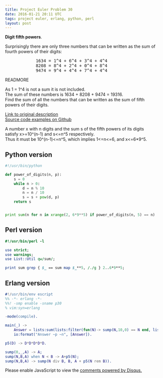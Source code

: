 ```yaml
---
title: Project Euler Problem 30
date: 2016-01-21 20:11 UTC
tags: project euler, erlang, python, perl
layout: post
---
```


<b>Digit fifth powers</b>.

Surprisingly there are only three numbers that can be written as the sum of fourth powers of their digits:

<pre>
            1634 = 1^4 + 6^4 + 3^4 + 4^4
            8208 = 8^4 + 2^4 + 0^4 + 8^4
            9474 = 9^4 + 4^4 + 7^4 + 4^4
</pre>

READMORE

As 1 = 1^4 is not a sum it is not included.<br>
The sum of these numbers is 1634 + 8208 + 9474 = 19316.<br>
Find the sum of all the numbers that can be written as the sum of fifth powers of their digits.

[Link to original description](https://projecteuler.net/problem=30)<br/>
[Source code examples on Github](https://github.com/mijkenator/pr_euler/tree/master/p30)<br>

A number x with n digits and the sum s of the fifth powers of its digits satisfy x>=10^(n-1) and s<=n^5 respectively.<br> 
Thus it must be 10^(n-1)<=n^5, which implies 1<=n<=6, and x<=6*9^5.


## Python version
```python
#!/usr/bin/python

def power_of_digits(n, p):
    s = 0
    while n > 0:
        d = n % 10
        n = n / 10
        s = s + pow(d, p)
    return s


print sum(n for n in xrange(2, 6*9**5) if power_of_digits(n, 5) == n)

```

## Perl version
```perl
#!/usr/bin/perl -l

use strict;
use warnings;
use List::Util qw/sum/;

print sum grep { $_ == sum map $_**5, /./g } 2..6*9**5;

```


## Erlang version
```erlang
#!/usr/bin/env escript
%% -*- erlang -*-
%%! -smp enable -sname p30
% vim:syn=erlang

-mode(compile).

main(_) -> 
    Answer = lists:sum(lists:filter(fun(N)-> sump(N,10,0) == N end, lists:seq(2,6*p5(9)))),
    io:format("Answer ~p ~n", [Answer]).

p5(D) -> D*D*D*D*D.

sump(0,_,A) -> A;
sump(N,B,A) when N < B -> A+p5(N);
sump(N,B,A) -> sump(N div B, B, A + p5(N rem B)).

```


<div id="disqus_thread"></div>
<script>
/**
* RECOMMENDED CONFIGURATION VARIABLES: EDIT AND UNCOMMENT THE SECTION BELOW TO INSERT DYNAMIC VALUES FROM YOUR PLATFORM OR CMS.
* LEARN WHY DEFINING THESE VARIABLES IS IMPORTANT: https://disqus.com/admin/universalcode/#configuration-variables
*/
/*
var disqus_config = function () {
    this.page.url = '2016/01/21/project-euler-problem-30/'; // Replace PAGE_URL with your page's canonical URL variable
    this.page.identifier = 'pep30'; // Replace PAGE_IDENTIFIER with your page's unique identifier variable
};
*/
(function() { // DON'T EDIT BELOW THIS LINE
var d = document, s = d.createElement('script');

s.src = '//mijkenator.disqus.com/embed.js';

s.setAttribute('data-timestamp', +new Date());
(d.head || d.body).appendChild(s);
})();
</script>
<noscript>Please enable JavaScript to view the <a href="https://disqus.com/?ref_noscript" rel="nofollow">comments powered by Disqus.</a></noscript>


